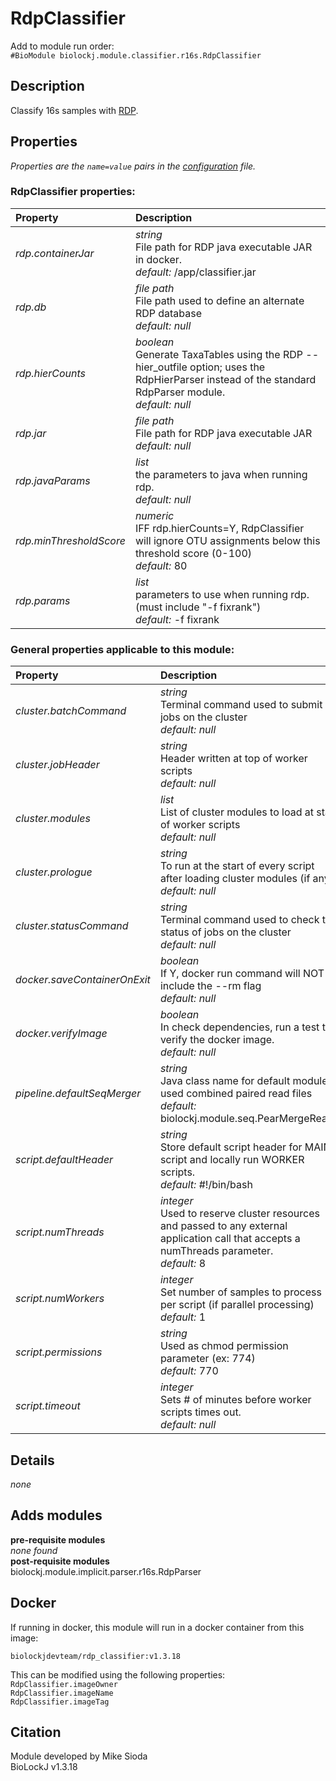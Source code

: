 # RdpClassifier
Add to module run order:                    
`#BioModule biolockj.module.classifier.r16s.RdpClassifier`

## Description 
Classify 16s samples with [RDP](http://rdp.cme.msu.edu/classifier/classifier.jsp).

## Properties 
*Properties are the `name=value` pairs in the [configuration](../../../Configuration#properties) file.*                   

### RdpClassifier properties: 
| Property| Description |
| :--- | :--- |
| *rdp.containerJar* | _string_ <br>File path for RDP java executable JAR in docker.<br>*default:*  /app/classifier.jar |
| *rdp.db* | _file path_ <br>File path used to define an alternate RDP database<br>*default:*  *null* |
| *rdp.hierCounts* | _boolean_ <br>Generate TaxaTables using the RDP --hier_outfile option; uses the RdpHierParser instead of the standard RdpParser module.<br>*default:*  *null* |
| *rdp.jar* | _file path_ <br>File path for RDP java executable JAR<br>*default:*  *null* |
| *rdp.javaParams* | _list_ <br>the parameters to java when running rdp.<br>*default:*  *null* |
| *rdp.minThresholdScore* | _numeric_ <br>IFF rdp.hierCounts=Y, RdpClassifier will ignore OTU assignments below this threshold score (0-100)<br>*default:*  80 |
| *rdp.params* | _list_ <br>parameters to use when running rdp. (must include "-f fixrank")<br>*default:*  -f fixrank |

### General properties applicable to this module: 
| Property| Description |
| :--- | :--- |
| *cluster.batchCommand* | _string_ <br>Terminal command used to submit jobs on the cluster<br>*default:*  *null* |
| *cluster.jobHeader* | _string_ <br>Header written at top of worker scripts<br>*default:*  *null* |
| *cluster.modules* | _list_ <br>List of cluster modules to load at start of worker scripts<br>*default:*  *null* |
| *cluster.prologue* | _string_ <br>To run at the start of every script after loading cluster modules (if any)<br>*default:*  *null* |
| *cluster.statusCommand* | _string_ <br>Terminal command used to check the status of jobs on the cluster<br>*default:*  *null* |
| *docker.saveContainerOnExit* | _boolean_ <br>If Y, docker run command will NOT include the --rm flag<br>*default:*  *null* |
| *docker.verifyImage* | _boolean_ <br>In check dependencies, run a test to verify the docker image.<br>*default:*  *null* |
| *pipeline.defaultSeqMerger* | _string_ <br>Java class name for default module used combined paired read files<br>*default:*  biolockj.module.seq.PearMergeReads |
| *script.defaultHeader* | _string_ <br>Store default script header for MAIN script and locally run WORKER scripts.<br>*default:*  #!/bin/bash |
| *script.numThreads* | _integer_ <br>Used to reserve cluster resources and passed to any external application call that accepts a numThreads parameter.<br>*default:*  8 |
| *script.numWorkers* | _integer_ <br>Set number of samples to process per script (if parallel processing)<br>*default:*  1 |
| *script.permissions* | _string_ <br>Used as chmod permission parameter (ex: 774)<br>*default:*  770 |
| *script.timeout* | _integer_ <br>Sets # of minutes before worker scripts times out.<br>*default:*  *null* |

## Details 
*none*

## Adds modules 
**pre-requisite modules**                    
*none found*                   
**post-requisite modules**                    
biolockj.module.implicit.parser.r16s.RdpParser                   

## Docker 
If running in docker, this module will run in a docker container from this image:<br>
```
biolockjdevteam/rdp_classifier:v1.3.18
```
This can be modified using the following properties:<br>
`RdpClassifier.imageOwner`<br>
`RdpClassifier.imageName`<br>
`RdpClassifier.imageTag`<br>

## Citation 
Module developed by Mike Sioda                   
BioLockJ v1.3.18

